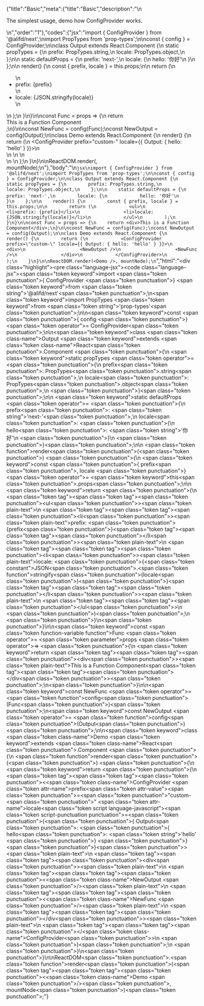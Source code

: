 {"title":"Basic","meta":{"title":"Basic","description":"\n<p>The simplest usage, demo how ConfigProvider works.</p>\n","order":"1"},"codes":{"jsx":"import { ConfigProvider } from '@alifd/next';\nimport PropTypes from 'prop-types';\n\nconst { config } = ConfigProvider;\n\nclass Output extends React.Component {\n    static propTypes = {\n        prefix: PropTypes.string,\n        locale: PropTypes.object,\n    };\n\n    static defaultProps = {\n        prefix: 'next-',\n        locale: {\n            hello: '你好'\n        }\n    };\n\n    render() {\n        const { prefix, locale } = this.props;\n\n        return (\n            <ul>\n                <li>prefix: {prefix}</li>\n                <li>locale: {JSON.stringify(locale)}</li>\n            </ul>\n        );\n    }\n}\n\nconst Func = props => {\n    return <div>This is a Function Component</div>;\n}\n\nconst NewFunc = config(Func);\nconst NewOutput = config(Output);\n\nclass Demo extends React.Component {\n    render() {\n        return (\n            <ConfigProvider prefix=\"custom-\" locale={{ Output: { hello: 'hello' } }}>\n                <div>\n                    <NewOutput />\n                    <NewFunc />\n                </div>\n            </ConfigProvider>\n        );\n    }\n}\n\nReactDOM.render(<Demo />, mountNode);\n"},"body":"\n````jsx\nimport { ConfigProvider } from '@alifd/next';\nimport PropTypes from 'prop-types';\n\nconst { config } = ConfigProvider;\n\nclass Output extends React.Component {\n    static propTypes = {\n        prefix: PropTypes.string,\n        locale: PropTypes.object,\n    };\n\n    static defaultProps = {\n        prefix: 'next-',\n        locale: {\n            hello: '你好'\n        }\n    };\n\n    render() {\n        const { prefix, locale } = this.props;\n\n        return (\n            <ul>\n                <li>prefix: {prefix}</li>\n                <li>locale: {JSON.stringify(locale)}</li>\n            </ul>\n        );\n    }\n}\n\nconst Func = props => {\n    return <div>This is a Function Component</div>;\n}\n\nconst NewFunc = config(Func);\nconst NewOutput = config(Output);\n\nclass Demo extends React.Component {\n    render() {\n        return (\n            <ConfigProvider prefix=\"custom-\" locale={{ Output: { hello: 'hello' } }}>\n                <div>\n                    <NewOutput />\n                    <NewFunc />\n                </div>\n            </ConfigProvider>\n        );\n    }\n}\n\nReactDOM.render(<Demo />, mountNode);\n````","html":"<script>(function(){'use strict';\n\nvar _createClass = function () { function defineProperties(target, props) { for (var i = 0; i < props.length; i++) { var descriptor = props[i]; descriptor.enumerable = descriptor.enumerable || false; descriptor.configurable = true; if (\"value\" in descriptor) descriptor.writable = true; Object.defineProperty(target, descriptor.key, descriptor); } } return function (Constructor, protoProps, staticProps) { if (protoProps) defineProperties(Constructor.prototype, protoProps); if (staticProps) defineProperties(Constructor, staticProps); return Constructor; }; }();\n\nvar _next = require('@alifd/next');\n\nvar _propTypes = require('prop-types');\n\nvar _propTypes2 = _interopRequireDefault(_propTypes);\n\nfunction _interopRequireDefault(obj) { return obj && obj.__esModule ? obj : { default: obj }; }\n\nfunction _classCallCheck(instance, Constructor) { if (!(instance instanceof Constructor)) { throw new TypeError(\"Cannot call a class as a function\"); } }\n\nfunction _possibleConstructorReturn(self, call) { if (!self) { throw new ReferenceError(\"this hasn't been initialised - super() hasn't been called\"); } return call && (typeof call === \"object\" || typeof call === \"function\") ? call : self; }\n\nfunction _inherits(subClass, superClass) { if (typeof superClass !== \"function\" && superClass !== null) { throw new TypeError(\"Super expression must either be null or a function, not \" + typeof superClass); } subClass.prototype = Object.create(superClass && superClass.prototype, { constructor: { value: subClass, enumerable: false, writable: true, configurable: true } }); if (superClass) Object.setPrototypeOf ? Object.setPrototypeOf(subClass, superClass) : subClass.__proto__ = superClass; }\n\nvar config = _next.ConfigProvider.config;\n\nvar Output = function (_React$Component) {\n    _inherits(Output, _React$Component);\n\n    function Output() {\n        _classCallCheck(this, Output);\n\n        return _possibleConstructorReturn(this, (Output.__proto__ || Object.getPrototypeOf(Output)).apply(this, arguments));\n    }\n\n    _createClass(Output, [{\n        key: 'render',\n        value: function render() {\n            var _props = this.props,\n                prefix = _props.prefix,\n                locale = _props.locale;\n\n\n            return React.createElement(\n                'ul',\n                null,\n                React.createElement(\n                    'li',\n                    null,\n                    'prefix: ',\n                    prefix\n                ),\n                React.createElement(\n                    'li',\n                    null,\n                    'locale: ',\n                    JSON.stringify(locale)\n                )\n            );\n        }\n    }]);\n\n    return Output;\n}(React.Component);\n\nOutput.propTypes = {\n    prefix: _propTypes2.default.string,\n    locale: _propTypes2.default.object\n};\nOutput.defaultProps = {\n    prefix: 'next-',\n    locale: {\n        hello: '你好'\n    }\n};\n\n\nvar Func = function Func(props) {\n    return React.createElement(\n        'div',\n        null,\n        'This is a Function Component'\n    );\n};\n\nvar NewFunc = config(Func);\nvar NewOutput = config(Output);\n\nvar Demo = function (_React$Component2) {\n    _inherits(Demo, _React$Component2);\n\n    function Demo() {\n        _classCallCheck(this, Demo);\n\n        return _possibleConstructorReturn(this, (Demo.__proto__ || Object.getPrototypeOf(Demo)).apply(this, arguments));\n    }\n\n    _createClass(Demo, [{\n        key: 'render',\n        value: function render() {\n            return React.createElement(\n                _next.ConfigProvider,\n                { prefix: 'custom-', locale: { Output: { hello: 'hello' } } },\n                React.createElement(\n                    'div',\n                    null,\n                    React.createElement(NewOutput, null),\n                    React.createElement(NewFunc, null)\n                )\n            );\n        }\n    }]);\n\n    return Demo;\n}(React.Component);\n\nReactDOM.render(React.createElement(Demo, null), mountNode);})()</script><div class=\"highlight\"><pre class=\"language-jsx\"><code class=\"language-jsx\"><span class=\"token keyword\">import</span> <span class=\"token punctuation\">{</span> ConfigProvider <span class=\"token punctuation\">}</span> <span class=\"token keyword\">from</span> <span class=\"token string\">'@alifd/next'</span><span class=\"token punctuation\">;</span>\n<span class=\"token keyword\">import</span> PropTypes <span class=\"token keyword\">from</span> <span class=\"token string\">'prop-types'</span><span class=\"token punctuation\">;</span>\n\n<span class=\"token keyword\">const</span> <span class=\"token punctuation\">{</span> config <span class=\"token punctuation\">}</span> <span class=\"token operator\">=</span> ConfigProvider<span class=\"token punctuation\">;</span>\n\n<span class=\"token keyword\">class</span> <span class=\"token class-name\">Output</span> <span class=\"token keyword\">extends</span> <span class=\"token class-name\">React<span class=\"token punctuation\">.</span>Component</span> <span class=\"token punctuation\">{</span>\n    <span class=\"token keyword\">static</span> propTypes <span class=\"token operator\">=</span> <span class=\"token punctuation\">{</span>\n        prefix<span class=\"token punctuation\">:</span> PropTypes<span class=\"token punctuation\">.</span>string<span class=\"token punctuation\">,</span>\n        locale<span class=\"token punctuation\">:</span> PropTypes<span class=\"token punctuation\">.</span>object<span class=\"token punctuation\">,</span>\n    <span class=\"token punctuation\">}</span><span class=\"token punctuation\">;</span>\n\n    <span class=\"token keyword\">static</span> defaultProps <span class=\"token operator\">=</span> <span class=\"token punctuation\">{</span>\n        prefix<span class=\"token punctuation\">:</span> <span class=\"token string\">'next-'</span><span class=\"token punctuation\">,</span>\n        locale<span class=\"token punctuation\">:</span> <span class=\"token punctuation\">{</span>\n            hello<span class=\"token punctuation\">:</span> <span class=\"token string\">'你好'</span>\n        <span class=\"token punctuation\">}</span>\n    <span class=\"token punctuation\">}</span><span class=\"token punctuation\">;</span>\n\n    <span class=\"token function\">render</span><span class=\"token punctuation\">(</span><span class=\"token punctuation\">)</span> <span class=\"token punctuation\">{</span>\n        <span class=\"token keyword\">const</span> <span class=\"token punctuation\">{</span> prefix<span class=\"token punctuation\">,</span> locale <span class=\"token punctuation\">}</span> <span class=\"token operator\">=</span> <span class=\"token keyword\">this</span><span class=\"token punctuation\">.</span>props<span class=\"token punctuation\">;</span>\n\n        <span class=\"token keyword\">return</span> <span class=\"token punctuation\">(</span>\n            <span class=\"token tag\"><span class=\"token tag\"><span class=\"token punctuation\">&lt;</span>ul</span><span class=\"token punctuation\">></span></span><span class=\"token plain-text\">\n                </span><span class=\"token tag\"><span class=\"token tag\"><span class=\"token punctuation\">&lt;</span>li</span><span class=\"token punctuation\">></span></span><span class=\"token plain-text\">prefix: </span><span class=\"token punctuation\">{</span>prefix<span class=\"token punctuation\">}</span><span class=\"token tag\"><span class=\"token tag\"><span class=\"token punctuation\">&lt;/</span>li</span><span class=\"token punctuation\">></span></span><span class=\"token plain-text\">\n                </span><span class=\"token tag\"><span class=\"token tag\"><span class=\"token punctuation\">&lt;</span>li</span><span class=\"token punctuation\">></span></span><span class=\"token plain-text\">locale: </span><span class=\"token punctuation\">{</span><span class=\"token constant\">JSON</span><span class=\"token punctuation\">.</span><span class=\"token function\">stringify</span><span class=\"token punctuation\">(</span>locale<span class=\"token punctuation\">)</span><span class=\"token punctuation\">}</span><span class=\"token tag\"><span class=\"token tag\"><span class=\"token punctuation\">&lt;/</span>li</span><span class=\"token punctuation\">></span></span><span class=\"token plain-text\">\n            </span><span class=\"token tag\"><span class=\"token tag\"><span class=\"token punctuation\">&lt;/</span>ul</span><span class=\"token punctuation\">></span></span>\n        <span class=\"token punctuation\">)</span><span class=\"token punctuation\">;</span>\n    <span class=\"token punctuation\">}</span>\n<span class=\"token punctuation\">}</span>\n\n<span class=\"token keyword\">const</span> <span class=\"token function-variable function\">Func</span> <span class=\"token operator\">=</span> <span class=\"token parameter\">props</span> <span class=\"token operator\">=></span> <span class=\"token punctuation\">{</span>\n    <span class=\"token keyword\">return</span> <span class=\"token tag\"><span class=\"token tag\"><span class=\"token punctuation\">&lt;</span>div</span><span class=\"token punctuation\">></span></span><span class=\"token plain-text\">This is a Function Component</span><span class=\"token tag\"><span class=\"token tag\"><span class=\"token punctuation\">&lt;/</span>div</span><span class=\"token punctuation\">></span></span><span class=\"token punctuation\">;</span>\n<span class=\"token punctuation\">}</span>\n\n<span class=\"token keyword\">const</span> NewFunc <span class=\"token operator\">=</span> <span class=\"token function\">config</span><span class=\"token punctuation\">(</span>Func<span class=\"token punctuation\">)</span><span class=\"token punctuation\">;</span>\n<span class=\"token keyword\">const</span> NewOutput <span class=\"token operator\">=</span> <span class=\"token function\">config</span><span class=\"token punctuation\">(</span>Output<span class=\"token punctuation\">)</span><span class=\"token punctuation\">;</span>\n\n<span class=\"token keyword\">class</span> <span class=\"token class-name\">Demo</span> <span class=\"token keyword\">extends</span> <span class=\"token class-name\">React<span class=\"token punctuation\">.</span>Component</span> <span class=\"token punctuation\">{</span>\n    <span class=\"token function\">render</span><span class=\"token punctuation\">(</span><span class=\"token punctuation\">)</span> <span class=\"token punctuation\">{</span>\n        <span class=\"token keyword\">return</span> <span class=\"token punctuation\">(</span>\n            <span class=\"token tag\"><span class=\"token tag\"><span class=\"token punctuation\">&lt;</span><span class=\"token class-name\">ConfigProvider</span></span> <span class=\"token attr-name\">prefix</span><span class=\"token attr-value\"><span class=\"token punctuation\">=</span><span class=\"token punctuation\">\"</span>custom-<span class=\"token punctuation\">\"</span></span> <span class=\"token attr-name\">locale</span><span class=\"token script language-javascript\"><span class=\"token script-punctuation punctuation\">=</span><span class=\"token punctuation\">{</span><span class=\"token punctuation\">{</span> Output<span class=\"token punctuation\">:</span> <span class=\"token punctuation\">{</span> hello<span class=\"token punctuation\">:</span> <span class=\"token string\">'hello'</span> <span class=\"token punctuation\">}</span> <span class=\"token punctuation\">}</span><span class=\"token punctuation\">}</span></span><span class=\"token punctuation\">></span></span><span class=\"token plain-text\">\n                </span><span class=\"token tag\"><span class=\"token tag\"><span class=\"token punctuation\">&lt;</span>div</span><span class=\"token punctuation\">></span></span><span class=\"token plain-text\">\n                    </span><span class=\"token tag\"><span class=\"token tag\"><span class=\"token punctuation\">&lt;</span><span class=\"token class-name\">NewOutput</span></span> <span class=\"token punctuation\">/></span></span><span class=\"token plain-text\">\n                    </span><span class=\"token tag\"><span class=\"token tag\"><span class=\"token punctuation\">&lt;</span><span class=\"token class-name\">NewFunc</span></span> <span class=\"token punctuation\">/></span></span><span class=\"token plain-text\">\n                </span><span class=\"token tag\"><span class=\"token tag\"><span class=\"token punctuation\">&lt;/</span>div</span><span class=\"token punctuation\">></span></span><span class=\"token plain-text\">\n            </span><span class=\"token tag\"><span class=\"token tag\"><span class=\"token punctuation\">&lt;/</span><span class=\"token class-name\">ConfigProvider</span></span><span class=\"token punctuation\">></span></span>\n        <span class=\"token punctuation\">)</span><span class=\"token punctuation\">;</span>\n    <span class=\"token punctuation\">}</span>\n<span class=\"token punctuation\">}</span>\n\nReactDOM<span class=\"token punctuation\">.</span><span class=\"token function\">render</span><span class=\"token punctuation\">(</span><span class=\"token tag\"><span class=\"token tag\"><span class=\"token punctuation\">&lt;</span><span class=\"token class-name\">Demo</span></span> <span class=\"token punctuation\">/></span></span><span class=\"token punctuation\">,</span> mountNode<span class=\"token punctuation\">)</span><span class=\"token punctuation\">;</span></code></pre></div>"}